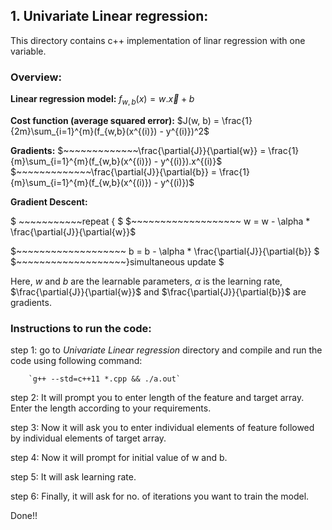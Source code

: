 ## 1. Univariate Linear regression:
This directory contains c++ implementation of linar regression with one variable.
### Overview:

**Linear regression model:** $f_{w,b}(x) = w . \vec{x} + b$

**Cost function (average squared error):** $J(w, b) = \frac{1}{2m}\sum_{i=1}^{m}(f_{w,b}(x^{(i)}) - y^{(i)})^2$

**Gradients:**
        $~~~~~~~~~~~~~\frac{\partial{J}}{\partial{w}} = \frac{1}{m}\sum_{i=1}^{m}(f_{w,b}(x^{(i)}) - y^{(i)}).x^{(i)}$
        $~~~~~~~~~~~~~\frac{\partial{J}}{\partial{b}} = \frac{1}{m}\sum_{i=1}^{m}(f_{w,b}(x^{(i)}) - y^{(i)})$

**Gradient Descent:**
                
$ ~~~~~~~~~~~repeat \{ $
$~~~~~~~~~~~~~~~~~~~ w = w - \alpha * \frac{\partial{J}}{\partial{w}}$

$~~~~~~~~~~~~~~~~~~~ b = b - \alpha * \frac{\partial{J}}{\partial{b}} $
$~~~~~~~~~~~~~~~~~~~\}simultaneous update $
                
Here, $w$ and $b$ are the learnable parameters, $\alpha$ is the learning rate, $\frac{\partial{J}}{\partial{w}}$ and $\frac{\partial{J}}{\partial{b}}$ are gradients.

### Instructions to run the code:
step 1: go to *Univariate Linear regression* directory and compile and run the code using following command:

        `g++ --std=c++11 *.cpp && ./a.out`
        
step 2: It will prompt you to enter length of the feature and target array. Enter the length according to your requirements.

step 3: Now it will ask you to enter individual elements of feature followed by individual elements of target array.

step 4: Now it will prompt for initial value of w and b.

step 5: It will ask learning rate.

step 6: Finally, it will ask for no. of iterations you want to train the model.

Done!!